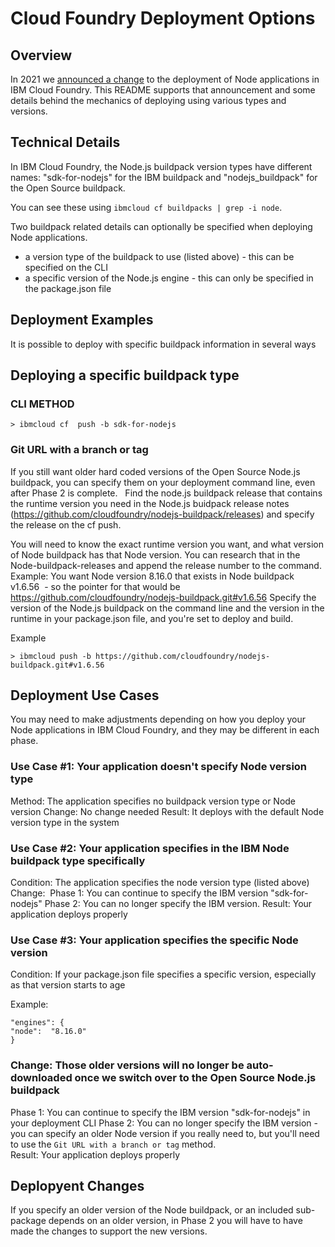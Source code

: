 # Cloud Foundry Deployment Options

## Overview

In 2021 we [announced a change](http://ibm.biz/cf-buildpack-node-change) to the deployment of Node applications in IBM Cloud Foundry. This README supports that announcement and some details behind the mechanics of deploying using various types and versions.


## Technical Details

In IBM Cloud Foundry, the Node.js buildpack version types have different names:  "sdk-for-nodejs" for the IBM buildpack and "nodejs_buildpack" for the Open Source buildpack.

You can see these using `ibmcloud cf buildpacks | grep -i node`.

Two buildpack related details can optionally be specified when deploying Node applications.

* a version type of the buildpack to use (listed above) - this can be specified on the CLI
* a specific version of the Node.js engine - this can only be specified in the package.json file

## Deployment Examples

It is possible to deploy with specific buildpack information in several ways

## Deploying a specific buildpack type

### CLI METHOD
```
> ibmcloud cf  push -b sdk-for-nodejs
```
### Git URL with a branch or tag
If you still want older hard coded versions of the Open Source Node.js buildpack, you can specify them on your deployment command line, even after Phase 2 is complete.  
Find the node.js buildpack release that contains the runtime version you need in the Node.js buidpack release notes (https://github.com/cloudfoundry/nodejs-buildpack/releases) and specify the release on the cf push.  

You will need to know the exact runtime version you want, and what version of Node buildpack has that Node version. You can research that in the Node-buildpack-releases and append the release number to the command. 
Example: You want Node version 8.16.0 that exists in Node buildpack v1.6.56  - so the pointer for that would be https://github.com/cloudfoundry/nodejs-buildpack.git#v1.6.56
Specify the version of the Node.js buildpack on the command line and the version in the runtime in your package.json file, and you're set to deploy and build.

Example
```
> ibmcloud push -b https://github.com/cloudfoundry/nodejs-buildpack.git#v1.6.56 
```
## Deployment Use Cases

You may need to make adjustments depending on how you deploy your Node applications in IBM Cloud Foundry, and they may be different in each phase.

### Use Case #1: Your application doesn't specify Node version type

Method: The application specifies no buildpack version type or Node version
Change: No change needed
Result: It deploys with the default Node version type in the system

### Use Case #2: Your application specifies in the IBM Node buildpack type specifically

Condition: The application specifies the node version type (listed above)
Change: 
Phase 1: You can continue to specify the IBM version "sdk-for-nodejs"
Phase 2: You can no longer specify the IBM version.
Result: Your application deploys properly

### Use Case #3: Your application specifies the specific Node version 

Condition: If your package.json file specifies a specific version, especially as that version starts to age

Example: 
```
"engines": {
"node":  "8.16.0"
}
```
### Change: Those older versions will no longer be auto-downloaded once we switch over to the Open Source Node.js buildpack
Phase 1: You can continue to specify the IBM version "sdk-for-nodejs" in your deployment CLI
Phase 2: You can no longer specify the IBM version - you can specify an older Node version if you really need to, but you'll need to use the `Git URL with a branch or tag` method.  
Result: Your application deploys properly

## Deplopyent Changes

If you specify an older version of the Node buildpack, or an included sub-package depends on an older version, in Phase 2 you will have to have made the changes to support the new versions.
